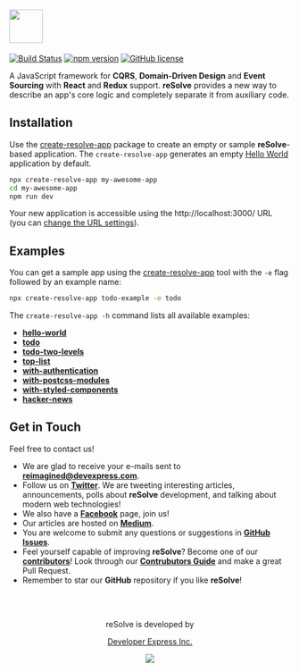 
# [<img src="https://user-images.githubusercontent.com/15689049/29659048-ad0d158a-88c5-11e7-9354-dbe4bb105ad7.png" height="60">](https://github.com/reimagined/resolve/)

[![Build Status](https://travis-ci.org/reimagined/resolve.svg?branch=master)](https://travis-ci.org/reimagined/resolve) [![npm version](https://badge.fury.io/js/create-resolve-app.svg)](https://badge.fury.io/js/create-resolve-app) [![GitHub license](https://img.shields.io/badge/license-MIT-blue.svg)](https://raw.githubusercontent.com/reimagined/resolve/master/LICENSE)

A JavaScript framework for **CQRS**, **Domain-Driven Design** and **Event Sourcing** with **React** and **Redux** support. **reSolve** provides a new way to describe an app's core logic and completely separate it from auxiliary code.

## Installation



Use the [create-resolve-app](packages/create-resolve-app) package to create an empty or sample **reSolve**-based application. The `create-resolve-app` generates an empty [Hello World](https://github.com/reimagined/resolve/tree/master/examples/hello-world) application by default.

```sh
npx create-resolve-app my-awesome-app
cd my-awesome-app
npm run dev
```

Your new application is accessible using the http://localhost:3000/ URL (you can [change the URL settings](https://github.com/reimagined/resolve/blob/master/docs/API%20References.md)).

## Examples

You can get a sample app using the [create-resolve-app](packages/create-resolve-app) tool with the `-e` flag followed by an example name:

```sh
npx create-resolve-app todo-example -e todo
```

The `create-resolve-app -h` command lists all available examples:


* [**hello-world**](https://github.com/reimagined/resolve/tree/master/examples/hello-world)
* [**todo**](https://github.com/reimagined/resolve/tree/master/examples/todo)
* [**todo-two-levels**](https://github.com/reimagined/resolve/tree/master/examples/todo-two-levels)
* [**top-list**](https://github.com/reimagined/resolve/tree/master/examples/top-list)
* [**with-authentication**](https://github.com/reimagined/resolve/tree/master/examples/with-authentication)
* [**with-postcss-modules**](https://github.com/reimagined/resolve/tree/master/examples/with-postcss-modules)
* [**with-styled-components**](https://github.com/reimagined/resolve/tree/master/examples/with-styled-components)
* [**hacker-news**](https://github.com/reimagined/resolve/tree/master/examples/hacker-news)

## Get in Touch

Feel free to contact us!

* We are glad to receive your e-mails sent to **reimagined@devexpress.com**.
* Follow us on [**Twitter**](https://twitter.com/resolvejs). We are tweeting interesting articles, announcements, polls about **reSolve** development, and talking about modern web technologies!
* We also have a [**Facebook**](https://www.facebook.com/resolvejs/) page, join us!
* Our articles are hosted on [**Medium**](https://medium.com/resolvejs).
* You are welcome to submit any questions or suggestions in [**GitHub Issues**](https://github.com/reimagined/resolve/issues).
* Feel yourself capable of improving **reSolve**? Become one of our [**contributors**](https://github.com/reimagined/resolve/pulls)! Look through our [**Contrubutors Guide**](https://github.com/reimagined/resolve/blob/master/docs/Contributors%20Guide.md) and make a great Pull Request.
* Remember to star our **GitHub** repository if you like **reSolve**!

<br/>
<br/>
<p align="center">reSolve is developed by</p>
<p align="center"><a href="https://devexpress.com">Developer Express Inc.</a></p>
<p align="center"><img src="https://user-images.githubusercontent.com/19663260/38686793-dd31fb22-3e7d-11e8-8f26-33606ad82a16.png"></p>
